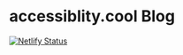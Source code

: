 # accessiblity.cool Blog

[![Netlify Status](https://api.netlify.com/api/v1/badges/e184e4e1-ce21-4a75-b597-f18c1d67bc68/deploy-status)](https://app.netlify.com/sites/a11y-cool/deploys)
